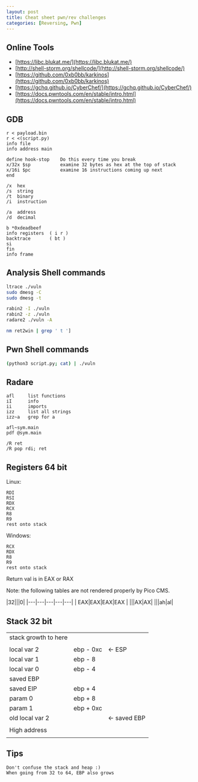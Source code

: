 ```yaml
---
layout: post
title: Cheat sheet pwn/rev challenges
categories: [Reversing, Pwn]
---
```



## Online Tools

- [https://libc.blukat.me/](https://libc.blukat.me/)
- [http://shell-storm.org/shellcode/](http://shell-storm.org/shellcode/)
- [https://github.com/0xb0bb/karkinos](https://github.com/0xb0bb/karkinos)
- [https://gchq.github.io/CyberChef/](https://gchq.github.io/CyberChef/)
- [https://docs.pwntools.com/en/stable/intro.html](https://docs.pwntools.com/en/stable/intro.html)

## GDB

```gdb
r < payload.bin
r < <(script.py)
info file
info address main
```

```gdb
define hook-stop    Do this every time you break
x/32x $sp           examine 32 bytes as hex at the top of stack
x/16i $pc           examine 16 instructions coming up next
end
```

```gdb
/x  hex
/s  string
/t  binary
/i  instruction

/a  address
/d  decimal
```

```gdb
b *0xdeadbeef
info registers  ( i r )
backtrace       ( bt )
si
fin
info frame
```

## Analysis Shell commands

```bash
ltrace ./vuln
sudo dmesg -C
sudo dmesg -t

rabin2 -I ./vuln
rabin2 -z ./vuln
radare2 ./vuln -A

nm ret2win | grep ' t ']
```

## Pwn Shell commands

```bash
(python3 script.py; cat) | ./vuln
```

## Radare

```r2
afl     list functions
iI      info
ii      imports
izz     list all strings
izz~a   grep for a

afl~sym.main
pdf @sym.main

/R ret
/R pop rdi; ret
```

## Registers 64 bit

Linux:

```plaintext
RDI
RSI
RDX
RCX
R8
R9
rest onto stack
```

Windows:

```plaintext
RCX
RDX
R8
R9
rest onto stack
```

Return val is in EAX or RAX

Note: the following tables are not rendered properly by Pico CMS.

|32|||0|
|---|---|---|---|---|
| EAX|EAX|EAX|EAX |
|||AX|AX|
|||ah|al|

## Stack 32 bit

||||
|---|---|---|
|stack growth to here|||
||||
|local var 2|ebp - 0xc| <- ESP|
|local var 1|ebp - 8||
|local var 0|ebp - 4||
|saved EBP||
|saved EIP|ebp + 4||
|param 0|ebp + 8||
|param 1|ebp + 0xc||
|old local var 2|| <- saved EBP|
||||
|High address|||
||||

## Tips

```plaintext
Don't confuse the stack and heap :)
When going from 32 to 64, EBP also grows
```
